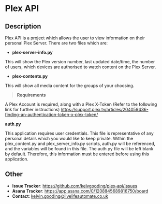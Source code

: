 # Plex API

## Description

Plex API is a project which allows the user to view information on their personal Plex Server. There are two files which are:

- **plex-server-info.py**

This will show the Plex version number, last updated date/time, the number of users, which devices are authorised to watch content on the Plex Server.

- **plex-contents.py**

This will show all media content for the groups of your choosing.

> **Requirements**

A Plex Account is required, along with a Plex X-Token (Refer to the following link for further instructions) https://support.plex.tv/articles/204059436-finding-an-authentication-token-x-plex-token/

**auth.py**

This application requires user credentials. This file is representative of any personal details which you would like to keep private.
Within the plex_content.py and plex_server_info.py scripts, auth.py will be referenced, and the variables will be found in this file.
The auth.py file will be left blank by default. Therefore, this information must be entered before using this application.

## Other

- **Issue Tracker**: https://github.com/kelvgooding/plex-api/issues
- **Asana Tracker**: https://app.asana.com/0/1208845689816750/board
- **Contact**: kelvin.gooding@livelifeautomate.co.uk
